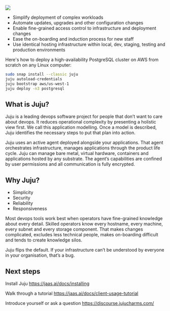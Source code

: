 ![](https://raw.githubusercontent.com/timClicks/juju/develop-docs--readme-upgrade/doc/juju-logo.png)

* Simplify deployment of complex workloads
* Automate updates, upgrades and other configuration changes
* Enable fine-grained access control to infrastructure and deployment changes 
* Ease the on-boarding and induction process for new staff
* Use identical hosting infrastructure within local, dev, staging, testing and production environments

Here's how to deploy a high-availability PostgreSQL cluster on AWS from scratch on any Linux computer:

```bash
sudo snap install --classic juju
juju autoload-credentials
juju bootstrap aws/us-west-1
juju deploy -n3 postgresql
```


## What is Juju?

Juju is a leading devops software project for people that don’t want to care about devops.
It reduces operational complexity by presenting a holistic view first.
We call this application modelling.
Once a model is described, Juju identifies the necessary steps to put that plan into action. 

Juju uses an active agent deployed alongside your applications.
That agent orchestrates infrastructure, manages applications through the product life cycle.
Juju can manage bare metal, virtual hardware, containers and applications hosted by any substrate.
The agent’s capabilities are confined by user permissions and all communication is fully encrypted.

## Why Juju?

* Simplicity
* Security
* Reliability
* Responsiveness

Most devops tools work best when operators have fine-grained knowledge about every detail.
Skilled operators know every hostname, every machine, every subnet and every storage component.
That makes changes complicated, excludes less technical people, makes on-boarding difficult and tends to create knowledge silos.

Juju flips the default.
If your infrastructure can’t be understood by everyone in your organisation, that’s a bug.

## Next steps

Install Juju https://jaas.ai/docs/installing 

Walk through a tutorial https://jaas.ai/docs/client-usage-tutorial 

Introduce yourself or ask a question https://discourse.jujucharms.com/
